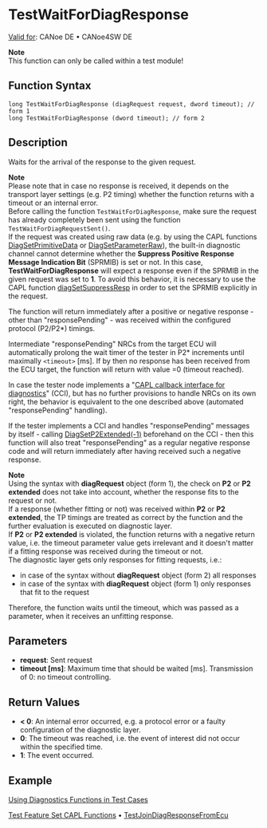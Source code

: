 # TestWaitForDiagResponse

[Valid for](../../../Shared/FeatureAvailability.md):  CANoe DE • CANoe4SW DE

**Note**  
This function can only be called within a test module!

## Function Syntax

```plaintext
long TestWaitForDiagResponse (diagRequest request, dword timeout); // form 1
long TestWaitForDiagResponse (dword timeout); // form 2
```

## Description

Waits for the arrival of the response to the given request.

**Note**  
Please note that in case no response is received, it depends on the transport layer settings (e.g. P2 timing) whether the function returns with a timeout or an internal error.  
Before calling the function `TestWaitForDiagResponse`, make sure the request has already completely been sent using the function `TestWaitForDiagRequestSent()`.  
If the request was created using raw data (e.g. by using the CAPL functions [DiagSetPrimitiveData](../../Diagnostics/Functions/CAPLfunctionDiagGetPrimitiveData.md) or [DiagSetParameterRaw](../../Diagnostics/Functions/CAPLfunctionDiagSetParameterRaw.md)), the built-in diagnostic channel cannot determine whether the **Suppress Positive Response Message Indication Bit** (SPRMIB) is set or not. In this case, **TestWaitForDiagResponse** will expect a response even if the SPRMIB in the given request was set to **1**. To avoid this behavior, it is necessary to use the CAPL function [diagSetSuppressResp](../../Diagnostics/Functions/CAPLfunctionDiagGetSuppressRespDiagSetSuppressResp.md) in order to set the SPRMIB explicitly in the request.

The function will return immediately after a positive or negative response - other than "responsePending" - was received within the configured protocol (P2/P2*) timings.

Intermediate "responsePending" NRCs from the target ECU will automatically prolong the wait timer of the tester in P2* increments until maximally `<timeout>` [ms]. If by then no response has been received from the ECU target, the function will return with value =0 (timeout reached).

In case the tester node implements a "[CAPL callback interface for diagnostics](../../Diagnostics/CAPLfunctionsDiagnosticsConnectionCommunicationLayer.md#CAPLCallbackInterface)" (CCI), but has no further provisions to handle NRCs on its own right, the behavior is equivalent to the one described above (automated "responsePending" handling).

If the tester implements a CCI and handles "responsePending" messages by itself - calling [DiagSetP2Extended(-1)](../../Diagnostics/Functions/CAPLfunctionDiagGetP2ExtendedDiagSetP2Extended.md) beforehand on the CCI - then this function will also treat "responsePending" as a regular negative response code and will return immediately after having received such a negative response.

**Note**  
Using the syntax with **diagRequest** object (form 1), the check on **P2** or **P2 extended** does not take into account, whether the response fits to the request or not.  
If a response (whether fitting or not) was received within **P2** or **P2 extended**, the TP timings are treated as correct by the function and the further evaluation is executed on diagnostic layer.  
If **P2** or **P2 extended** is violated, the function returns with a negative return value, i.e. the timeout parameter value gets irrelevant and it doesn't matter if a fitting response was received during the timeout or not.  
The diagnostic layer gets only responses for fitting requests, i.e.:
- in case of the syntax without **diagRequest** object (form 2) all responses
- in case of the syntax with **diagRequest** object (form 1) only responses that fit to the request

Therefore, the function waits until the timeout, which was passed as a parameter, when it receives an unfitting response.

## Parameters

- **request**: Sent request
- **timeout [ms]**: Maximum time that should be waited [ms]. Transmission of 0: no timeout controlling.

## Return Values

- **< 0**: An internal error occurred, e.g. a protocol error or a faulty configuration of the diagnostic layer.
- **0**: The timeout was reached, i.e. the event of interest did not occur within the specified time.
- **1**: The event occurred.

## Example

[Using Diagnostics Functions in Test Cases](../../Diagnostics/CAPLfunctionsDiagnosticsUsingFunctionTestCase.md)

[Test Feature Set CAPL Functions](../CAPLfunctionsTFSOverview.md) • [TestJoinDiagResponseFromEcu](CAPLfunctionTestJoinDiagResponseFromEcu.md)
